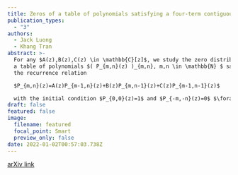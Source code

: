 ```yaml
---
title: Zeros of a table of polynomials satisfying a four-term contiguous relation
publication_types:
  - "3"
authors:
  - Jack Luong
  - Khang Tran
abstract: >-
  For any $A(z),B(z),C(z) \in \mathbb{C}[z]$, we study the zero distribution of
  a table of polynomials $( P_{m,n}(z) )_{m,n}, m,n \in \mathbb{N} $ satisfying
  the recurrence relation

  $P_{m,n}(z)=A(z)P_{m-1,n}(z)+B(z)P_{m,n-1}(z)+C(z)P_{m-1,n-1}(z)$

  with the initial condition $P_{0,0}(z)=1$ and $P_{-m,-n}(z)=0$ $\forall m,n \in \mathbb{N}$. We show that the zeros of $P_m,n(z)$ lie on a curve whose equation is given explicitly in terms of $A(z)$,$B(z)$, and $C(z)$. We also study the zero distribution of a case with a general initial condition.
draft: false
featured: false
image:
  filename: featured
  focal_point: Smart
  preview_only: false
date: 2022-01-02T00:57:03.738Z
---
```

[arXiv link](<https://arxiv.org/abs/2008.08707>)